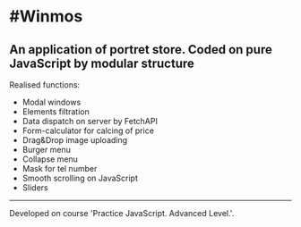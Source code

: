 # #Winmos
An application of portret store. Coded on pure JavaScript by modular structure
---
Realised functions:
- Modal windows
- Elements filtration
- Data dispatch on server by FetchAPI
- Form-calculator for calcing of price
- Drag&Drop image uploading
- Burger menu
- Collapse menu
- Mask for tel number
- Smooth scrolling on JavaScript
- Sliders
---
Developed on course 'Practice JavaScript. Advanced Level.'.
